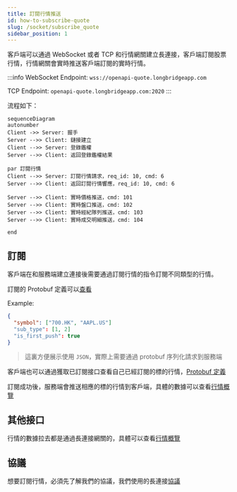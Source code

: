 ```yaml
---
title: 訂閱行情推送
id: how-to-subscribe-quote
slug: /socket/subscribe_quote
sidebar_position: 1
---
```


客戶端可以通過 WebSocket 或者 TCP 和行情網關建立長連接，客戶端訂閱股票行情，行情網關會實時推送客戶端訂閱的實時行情。

:::info
WebSocket Endpoint: `wss://openapi-quote.longbridgeapp.com`

TCP Endpoint: `openapi-quote.longbridgeapp.com:2020`
:::

流程如下：

```mermaid
sequenceDiagram
autonumber
Client ->> Server: 握手
Server -->> Client: 鏈接建立
Client -->> Server: 登錄鑑權
Server -->> Client: 返回登錄鑑權結果

par 訂閱行情
Client -->> Server: 訂閱行情請求，req_id: 10, cmd: 6
Server -->> Client: 返回訂閱行情響應，req_id: 10, cmd: 6

Server -->> Client: 實時價格推送，cmd: 101
Server -->> Client: 實時盤口推送，cmd: 102
Server -->> Client: 實時經紀隊列推送，cmd: 103
Server -->> Client: 實時成交明細推送，cmd: 104

end

```

## 訂閱

客戶端在和服務端建立連接後需要通過訂閱行情的指令訂閱不同類型的行情。

訂閱的 Protobuf 定義可以[查看](../quote/subscribe/subscribe)

Example:

```json
{
  "symbol": ["700.HK", "AAPL.US"]
  "sub_type": [1, 2]
  "is_first_push": true
}

```

> 這裏方便展示使用 `JSON`，實際上需要通過 protobuf 序列化請求到服務端

客戶端也可以通過獲取已訂閱接口查看自己已經訂閱的標的行情，[Protobuf 定義](../quote/subscribe/subscription)

訂閱成功後，服務端會推送相應的標的行情到客戶端，具體的數據可以查看[行情概覽](../quote/overview)

## 其他接口

行情的數據拉去都是通過長連接網關的，具體可以查看[行情概覽](../quote/overview)

## 協議

想要訂閱行情，必須先了解我們的協議，我們使用的長連接[協議](./protocol/overview)
